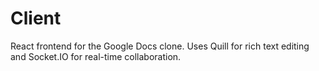 # Client

React frontend for the Google Docs clone. Uses Quill for rich text editing and Socket.IO for real-time collaboration.
